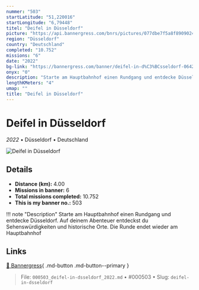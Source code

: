 ```yaml
---
nummer: "503"
startLatitude: "51,220016"
startLongitude: "6,79448"
titel: "Deifel in Düsseldorf"
picture: "https://api.bannergress.com/bnrs/pictures/077dbe7f5a8f89090241712c3eec4522"
region: "Düsseldorf"
country: "Deutschland"
completed: "10.752"
missions: "6"
date: "2022"
bg-link: "https://bannergress.com/banner/deifel-in-d%C3%BCsseldorf-0642"
onyx: "0"
description: "Starte am Hauptbahnhof einen Rundgang und entdecke Düsseldorf. Auf deinem Abenteuer entdeckst du Sehenswürdigkeiten und historische Orte. Die Runde endet wieder am Hauptbahnhof"
lengthKMeters: "4"
umap: ""
title: "Deifel in Düsseldorf"
---
```

# Deifel in Düsseldorf

*2022* • Düsseldorf • Deutschland

![Deifel in Düsseldorf](https://api.bannergress.com/bnrs/pictures/077dbe7f5a8f89090241712c3eec4522)

## Details
- **Distance (km):** 4.00
- **Missions in banner:** 6
- **Total missions completed:** 10.752
- **This is my banner no.:** 503


!!! note "Description"
    Starte am Hauptbahnhof einen Rundgang und entdecke Düsseldorf. Auf deinem Abenteuer entdeckst du Sehenswürdigkeiten und historische Orte. Die Runde endet wieder am Hauptbahnhof



## Links
[🔗 Bannergress](https://bannergress.com/banner/deifel-in-d%C3%BCsseldorf-0642){ .md-button .md-button--primary }



> File: `000503_deifel-in-dsseldorf_2022.md` • #000503 • Slug: `deifel-in-dsseldorf`
